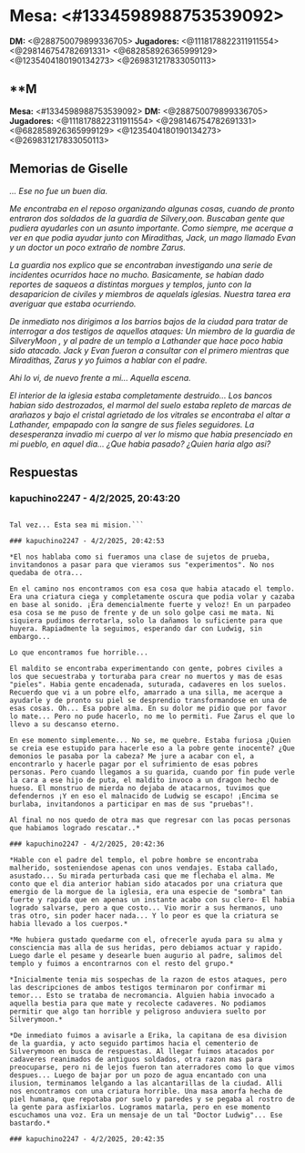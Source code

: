 # **Mesa:** <#1334598988753539092> 
**DM:** <@288750079899336705> 
**Jugadores:** <@1118178822311911554> <@298146754782691331> <@682858926365999129> <@1235404180190134273> <@269831217833050113> 

## **M

**Mesa:** <#1334598988753539092> 
**DM:** <@288750079899336705> 
**Jugadores:** <@1118178822311911554> <@298146754782691331> <@682858926365999129> <@1235404180190134273> <@269831217833050113> 

## **Memorias de Giselle**
*... Ese no fue un buen dia.*

*Me encontraba en el reposo organizando algunas cosas, cuando de pronto entraron dos soldados de la guardia de Silvery,oon. Buscaban gente que pudiera ayudarles con un asunto importante. Como siempre, me acerque a ver en que podia ayudar junto con Miradithas, Jack, un mago llamado Evan y un doctor un poco extraño de nombre Zarus.*

*La guardia nos explico que se encontraban investigando una serie de incidentes ocurridos hace no mucho. Basicamente, se habian dado reportes de saqueos a distintas morgues y templos, junto con la desaparicion de civiles y miembros de aquelals iglesias. Nuestra tarea era averiguar que estaba ocurriendo.*

*De inmediato nos dirigimos a los barrios bajos de la ciudad para tratar de interrogar a dos testigos de aquellos ataques: Un miembro de la guardia de SilveryMoon , y al padre de un templo a Lathander que hace poco habia sido atacado. Jack y Evan fueron a consultar con el primero mientras que Miradithas, Zarus y yo fuimos a hablar con el padre.*

*Ahi lo vi, de nuevo frente a mi... Aquella escena.*

*El interior de la iglesia estaba completamente destruido... Los bancos habian sido destrozados, el marmol del suelo estaba repleto de marcas de arañazos y bajo el cristal agrietado de los vitrales se encontraba el altar a Lathander, empapado con la sangre de sus fieles seguidores. La desesperanza invadio mi cuerpo al ver lo mismo que habia presenciado en mi pueblo, en aquel dia... ¿Que habia pasado? ¿Quien haria algo asi?*

## Respuestas

### kapuchino2247 - 4/2/2025, 20:43:20

```Otro bastardo mas... Parece que salen de las piedras. Estos blasfemos jugan con fuerzas que no deberian tocar, son locos que piensan que pueden tratar a la gente como mera basura, meros conejillos de indias para sus fines malvados. Y asi lo hacen, no les importa si es hombre, mujer o niño. Ellos toman personas inocentes, las torturan por puro sadismo y pudren su alma para volverlas esclavas... Aun lo siento, como si lo viviera yo misma. Los gritos, el dolor, la desesperacion, la muerte... ¿Cuando se va a acabar?... Todos los dias al despertar le rezo a Y'llphiseth para que se termine esta miseria, para que esta podredumbre sea erradicada... Pero con cada dia que pasa lo voy pensando mas y mas, lo voy sintiendo mas y mas. Esto no se va a acabar, a menos que alguien lo haga...

Tal vez... Esta sea mi mision.```

### kapuchino2247 - 4/2/2025, 20:42:53

*El nos hablaba como si fueramos una clase de sujetos de prueba, invitandonos a pasar para que vieramos sus "experimentos". No nos quedaba de otra...

En el camino nos encontramos con esa cosa que habia atacado el templo. Era una criatura ciega y completamente oscura que podia volar y cazaba en base al sonido. ¡Era demencialmente fuerte y veloz! En un parpadeo esa cosa se me puso de frente y de un solo golpe casi me mata. Ni siquiera pudimos derrotarla, solo la dañamos lo suficiente para que huyera. Rapiadmente la seguimos, esperando dar con Ludwig, sin embargo...

Lo que encontramos fue horrible...

El maldito se encontraba experimentando con gente, pobres civiles a los que secuestraba y torturaba para crear no muertos y mas de esas "pieles". Habia gente encadenada, suturada, cadaveres en los suelos. Recuerdo que vi a un pobre elfo, amarrado a una silla, me acerque a ayudarle y de pronto su piel se desprendio transformandose en una de esas cosas. Oh... Esa pobre alma. En su dolor me pidio que por favor lo mate... Pero no pude hacerlo, no me lo permiti. Fue Zarus el que lo llevo a su descanso eterno.

En ese momento simplemente... No se, me quebre. Estaba furiosa ¿Quien se creia ese estupido para hacerle eso a la pobre gente inocente? ¿Que demonios le pasaba por la cabeza? Me jure a acabar con el, a encontrarlo y hacerle pagar por el sufrimiento de esas pobres personas. Pero cuando llegamos a su guarida, cuando por fin pude verle la cara a ese hijo de puta, el maldito invoco a un dragon hecho de hueso. El monstruo de mierda no dejaba de atacarnos, tuvimos que defendernos ¡Y en eso el malnacido de Ludwig se escapo! ¡Encima se burlaba, invitandonos a participar en mas de sus "pruebas"!.

Al final no nos quedo de otra mas que regresar con las pocas personas que habiamos logrado rescatar..*

### kapuchino2247 - 4/2/2025, 20:42:36

*Hable con el padre del templo, el pobre hombre se encontraba malherido, sosteniendose apenas con unos vendajes. Estaba callado, asustado... Su mirada perturbada casi que me flechaba el alma. Me conto que el dia anterior habian sido atacados por una criatura que emergio de la morgue de la iglesia, era una especie de "sombra" tan fuerte y rapida que en apenas un instante acabo con su clero- El habia logrado salvarse, pero a que costo... Vio morir a sus hermanos, uno tras otro, sin poder hacer nada... Y lo peor es que la criatura se habia llevado a los cuerpos.*

*Me hubiera gustado quedarme con el, ofrecerle ayuda para su alma y consciencia mas alla de sus heridas, pero debiamos actuar y rapido. Luego darle el pesame y desearle buen augurio al padre, salimos del templo y fuimos a encontrarnos con el resto del grupo.*

*Inicialmente tenia mis sospechas de la razon de estos ataques, pero las descripciones de ambos testigos terminaron por confirmar mi temor... Esto se trataba de necromancia. Alguien habia invocado a aquella bestia para que mate y recolecte cadaveres. No podiamos permitir que algo tan horrible y peligroso anduviera suelto por Silverymoon.*

*De inmediato fuimos a avisarle a Erika, la capitana de esa division de la guardia, y acto seguido partimos hacia el cementerio de Silverymoon en busca de respuestas. Al llegar fuimos atacados por cadaveres reanimados de antiguos soldados, otra razon mas para preocuparse, pero ni de lejos fueron tan aterradores como lo que vimos despues... Luego de bajar por un pozo de agua encantado con una ilusion, terminamos lelgando a las alcantarillas de la ciudad. Alli nos encontramos con una criatura horrible. Una masa amorfa hecha de piel humana, que repotaba por suelo y paredes y se pegaba al rostro de la gente para asfixiarlos. Logramos matarla, pero en ese momento escuchamos una voz. Era un mensaje de un tal "Doctor Ludwig"... Ese bastardo.*

### kapuchino2247 - 4/2/2025, 20:42:35



